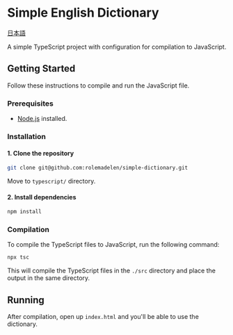 # Simple English Dictionary

[日本語](./README_ja.md)

A simple TypeScript project with configuration for compilation to JavaScript.

## Getting Started

Follow these instructions to compile and run the JavaScript file.

### Prerequisites

- [Node.js](https://nodejs.org/) installed.

### Installation

#### 1. Clone the repository

```bash
git clone git@github.com:rolemadelen/simple-dictionary.git
```

Move to `typescript/` directory.

#### 2. Install dependencies

```bash
npm install
```

### Compilation

To compile the TypeScript files to JavaScript, run the following command:

```bash
npx tsc
```

This will compile the TypeScript files in the `./src` directory and place the output in the same directory.

## Running

After compilation, open up `index.html` and you'll be able to use the dictionary.
